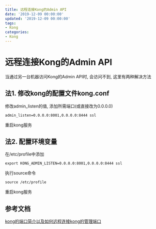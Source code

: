 ```yaml
---
title: 远程连接Kong的Admin API
date: '2019-12-09 00:00:00'
updated: '2019-12-09 00:00:00'
tags:
- Kong
categories:
- Kong
---
```

# 远程连接Kong的Admin API

当通过另一台机器访问Kong的Admin API时, 会访问不到, 这里有两种解决方法

## 法1. 修改kong的配置文件kong.conf
修改admin_listen的值, 添加所需端口(或直接改为0.0.0.0)
```properties
admin_listen=0.0.0.0:8001,0.0.0.0:8444 ssl
```
重启kong服务

## 法2. 配置环境变量

在/etc/profile中添加
```shell
export KONG_ADMIN_LISTEN=0.0.0.0:8001,0.0.0.0:8444 ssl
```
执行source命令
```shell
source /etc/profile
```
重启kong服务

## 参考文档
[kong的端口简介以及如何远程连接kong的管理端口](https://blog.csdn.net/wtfk233/article/details/100561415)
